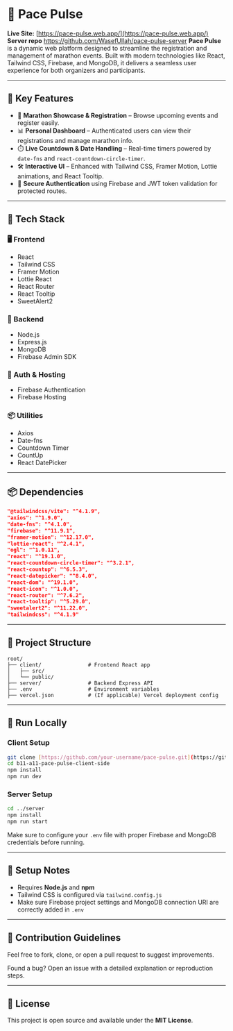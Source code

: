 # 🌟 Pace Pulse

**Live Site:** [https://pace-pulse.web.app/](https://pace-pulse.web.app/)
**Server repo** https://github.com/WasefUllah/pace-pulse-server
**Pace Pulse** is a dynamic web platform designed to streamline the registration and management of marathon events. Built with modern technologies like React, Tailwind CSS, Firebase, and MongoDB, it delivers a seamless user experience for both organizers and participants.

---

## 🚀 Key Features

- 🏃 **Marathon Showcase & Registration** – Browse upcoming events and register easily.
- 📊 **Personal Dashboard** – Authenticated users can view their registrations and manage marathon info.
- ⏱️ **Live Countdown & Date Handling** – Real-time timers powered by `date-fns` and `react-countdown-circle-timer`.
- 🛠️ **Interactive UI** – Enhanced with Tailwind CSS, Framer Motion, Lottie animations, and React Tooltip.
- 🔐 **Secure Authentication** using Firebase and JWT token validation for protected routes.

---

## 🧩 Tech Stack

### 🖥️ Frontend
- React
- Tailwind CSS
- Framer Motion
- Lottie React
- React Router
- React Tooltip
- SweetAlert2

### 🔧 Backend
- Node.js
- Express.js
- MongoDB
- Firebase Admin SDK

### 🔐 Auth & Hosting
- Firebase Authentication
- Firebase Hosting

### 📦 Utilities
- Axios
- Date-fns
- Countdown Timer
- CountUp
- React DatePicker

---

## 📦 Dependencies

```json
"@tailwindcss/vite": "^4.1.9",
"axios": "^1.9.0",
"date-fns": "^4.1.0",
"firebase": "^11.9.1",
"framer-motion": "^12.17.0",
"lottie-react": "^2.4.1",
"ogl": "^1.0.11",
"react": "^19.1.0",
"react-countdown-circle-timer": "^3.2.1",
"react-countup": "^6.5.3",
"react-datepicker": "^8.4.0",
"react-dom": "^19.1.0",
"react-icon": "^1.0.0",
"react-router": "^7.6.2",
"react-tooltip": "^5.29.0",
"sweetalert2": "^11.22.0",
"tailwindcss": "^4.1.9"
```

---

## 📁 Project Structure

```
root/
├── client/               # Frontend React app
│   ├── src/
│   └── public/
├── server/               # Backend Express API
├── .env                  # Environment variables
├── vercel.json           # (If applicable) Vercel deployment config
```

---

## 🚀 Run Locally

### Client Setup

```bash
git clone [https://github.com/your-username/pace-pulse.git](https://github.com/WasefUllah/b11-a11-pace-pulse-client-side.git)
cd b11-a11-pace-pulse-client-side
npm install
npm run dev
```

### Server Setup

```bash
cd ../server
npm install
npm run start
```

Make sure to configure your `.env` file with proper Firebase and MongoDB credentials before running.

---

## 🧩 Setup Notes

- Requires **Node.js** and **npm**
- Tailwind CSS is configured via `tailwind.config.js`
- Make sure Firebase project settings and MongoDB connection URI are correctly added in `.env`

---

## 🤝 Contribution Guidelines

Feel free to fork, clone, or open a pull request to suggest improvements.

Found a bug? Open an issue with a detailed explanation or reproduction steps.

---

## 📄 License

This project is open source and available under the **MIT License**.
